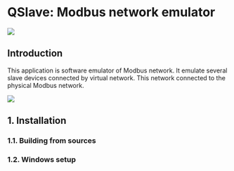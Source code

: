 # QSlave: Modbus network emulator

![](https://habrastorage.org/webt/vi/dp/c9/vidpc9mtfkceseuta_4-v2kauc4.png)

## Introduction

This application is software emulator of Modbus network. It emulate several slave devices connected by virtual network. This network connected to the physical Modbus network.

![](https://habrastorage.org/webt/kh/em/u4/khemu4l4me16yhzldgxrspr1his.png)

## 1. Installation

### 1.1. Building from sources

### 1.2. Windows setup



